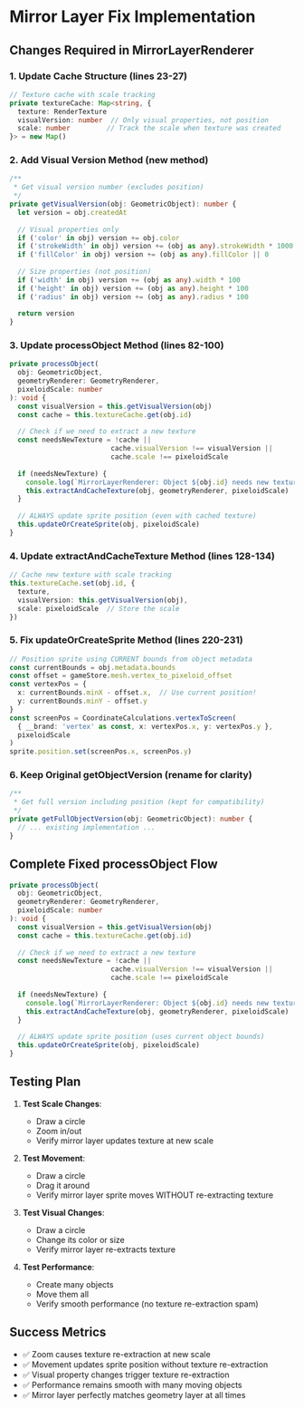 # Mirror Layer Fix Implementation

## Changes Required in MirrorLayerRenderer

### 1. Update Cache Structure (lines 23-27)
```typescript
// Texture cache with scale tracking
private textureCache: Map<string, {
  texture: RenderTexture
  visualVersion: number  // Only visual properties, not position
  scale: number         // Track the scale when texture was created
}> = new Map()
```

### 2. Add Visual Version Method (new method)
```typescript
/**
 * Get visual version number (excludes position)
 */
private getVisualVersion(obj: GeometricObject): number {
  let version = obj.createdAt
  
  // Visual properties only
  if ('color' in obj) version += obj.color
  if ('strokeWidth' in obj) version += (obj as any).strokeWidth * 1000
  if ('fillColor' in obj) version += (obj as any).fillColor || 0
  
  // Size properties (not position)
  if ('width' in obj) version += (obj as any).width * 100
  if ('height' in obj) version += (obj as any).height * 100
  if ('radius' in obj) version += (obj as any).radius * 100
  
  return version
}
```

### 3. Update processObject Method (lines 82-100)
```typescript
private processObject(
  obj: GeometricObject,
  geometryRenderer: GeometryRenderer,
  pixeloidScale: number
): void {
  const visualVersion = this.getVisualVersion(obj)
  const cache = this.textureCache.get(obj.id)
  
  // Check if we need to extract a new texture
  const needsNewTexture = !cache || 
                         cache.visualVersion !== visualVersion || 
                         cache.scale !== pixeloidScale
  
  if (needsNewTexture) {
    console.log(`MirrorLayerRenderer: Object ${obj.id} needs new texture (visual change or scale change)`)
    this.extractAndCacheTexture(obj, geometryRenderer, pixeloidScale)
  }
  
  // ALWAYS update sprite position (even with cached texture)
  this.updateOrCreateSprite(obj, pixeloidScale)
}
```

### 4. Update extractAndCacheTexture Method (lines 128-134)
```typescript
// Cache new texture with scale tracking
this.textureCache.set(obj.id, {
  texture,
  visualVersion: this.getVisualVersion(obj),
  scale: pixeloidScale  // Store the scale
})
```

### 5. Fix updateOrCreateSprite Method (lines 220-231)
```typescript
// Position sprite using CURRENT bounds from object metadata
const currentBounds = obj.metadata.bounds
const offset = gameStore.mesh.vertex_to_pixeloid_offset
const vertexPos = {
  x: currentBounds.minX - offset.x,  // Use current position!
  y: currentBounds.minY - offset.y
}
const screenPos = CoordinateCalculations.vertexToScreen(
  { __brand: 'vertex' as const, x: vertexPos.x, y: vertexPos.y },
  pixeloidScale
)
sprite.position.set(screenPos.x, screenPos.y)
```

### 6. Keep Original getObjectVersion (rename for clarity)
```typescript
/**
 * Get full version including position (kept for compatibility)
 */
private getFullObjectVersion(obj: GeometricObject): number {
  // ... existing implementation ...
}
```

## Complete Fixed processObject Flow

```typescript
private processObject(
  obj: GeometricObject,
  geometryRenderer: GeometryRenderer,
  pixeloidScale: number
): void {
  const visualVersion = this.getVisualVersion(obj)
  const cache = this.textureCache.get(obj.id)
  
  // Check if we need to extract a new texture
  const needsNewTexture = !cache || 
                         cache.visualVersion !== visualVersion || 
                         cache.scale !== pixeloidScale
  
  if (needsNewTexture) {
    console.log(`MirrorLayerRenderer: Object ${obj.id} needs new texture (visual=${visualVersion}, scale=${pixeloidScale})`)
    this.extractAndCacheTexture(obj, geometryRenderer, pixeloidScale)
  }
  
  // ALWAYS update sprite position (uses current object bounds)
  this.updateOrCreateSprite(obj, pixeloidScale)
}
```

## Testing Plan

1. **Test Scale Changes**:
   - Draw a circle
   - Zoom in/out
   - Verify mirror layer updates texture at new scale

2. **Test Movement**:
   - Draw a circle
   - Drag it around
   - Verify mirror layer sprite moves WITHOUT re-extracting texture

3. **Test Visual Changes**:
   - Draw a circle
   - Change its color or size
   - Verify mirror layer re-extracts texture

4. **Test Performance**:
   - Create many objects
   - Move them all
   - Verify smooth performance (no texture re-extraction spam)

## Success Metrics

- ✅ Zoom causes texture re-extraction at new scale
- ✅ Movement updates sprite position without texture re-extraction
- ✅ Visual property changes trigger texture re-extraction
- ✅ Performance remains smooth with many moving objects
- ✅ Mirror layer perfectly matches geometry layer at all times